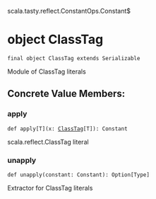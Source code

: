 scala.tasty.reflect.ConstantOps.Constant$
# object ClassTag

<pre><code class="language-scala" >final object ClassTag extends Serializable</pre></code>
Module of ClassTag literals

## Concrete Value Members:
### apply
<pre><code class="language-scala" >def apply[T](x: <a href="../../../../reflect/ClassTag.md">ClassTag</a>[T]): Constant</pre></code>
scala.reflect.ClassTag literal

### unapply
<pre><code class="language-scala" >def unapply(constant: Constant): Option[Type]</pre></code>
Extractor for ClassTag literals

